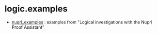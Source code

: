 logic.examples
==============

* [nuprl_examples](nuprl_examples.lean) : examples from "Logical investigations with the Nuprl Proof Assistant"
